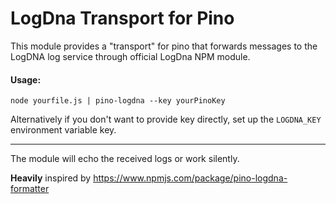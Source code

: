 # LogDna Transport for Pino

This module provides a "transport" for pino that forwards messages to the LogDNA log service through official LogDna NPM module.

#### Usage:

`node yourfile.js | pino-logdna --key yourPinoKey`

Alternatively if you don't want to provide key directly, set up the `LOGDNA_KEY` environment variable key.

---

The module will echo the received logs or work silently.

**Heavily** inspired by https://www.npmjs.com/package/pino-logdna-formatter
